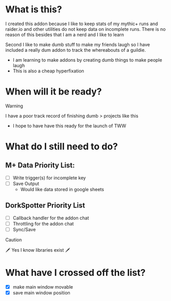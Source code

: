 # What is this?
I created this addon because I like to keep stats of my mythic+ runs and raider.io and other utilities do not keep data on incomplete runs. There is no reason of this besides that I am a nerd and I like to learn

Second I like to make dumb stuff to make my friends laugh so I have included a really dum addon to track the whereabouts of a guildie.
- I am learning to make addons by creating dumb things to make people laugh
- This is also a cheap hyperfixation

# When will it be ready?
> [!WARNING] 
>I have a poor track record of finishing dumb > projects like this
- I hope to have have this ready for the launch of TWW 

# What do I still need to do?
## M+ Data Priority List:
- [ ] Write trigger(s) for incomplete key
- [ ] Save Output
  * Would like data stored in google sheets

## DorkSpotter Priority List
- [ ] Callback handler for the addon chat
- [ ] Throttling for the addon chat
- [ ] Sync/Save

> [!CAUTION]
> :dagger: Yes I know libraries exist :dagger:

# What have I crossed off the list?
- [x] make main window movable
- [x] save main window position
